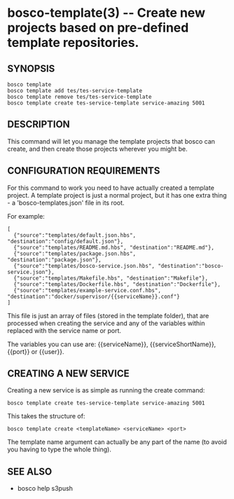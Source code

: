 bosco-template(3) -- Create new projects based on pre-defined template repositories.
==============================================

## SYNOPSIS

    bosco template
    bosco template add tes/tes-service-template
    bosco template remove tes/tes-service-template
    bosco template create tes-service-template service-amazing 5001

## DESCRIPTION

This command will let you manage the template projects that bosco can create, and then create those projects wherever you might be.

## CONFIGURATION REQUIREMENTS

For this command to work you need to have actually created a template project.  A template project is just a normal project, but it has one extra thing - a 'bosco-templates.json' file in its root.

For example:

    [
      {"source":"templates/default.json.hbs", "destination":"config/default.json"},
      {"source":"templates/README.md.hbs", "destination":"README.md"},
      {"source":"templates/package.json.hbs", "destination":"package.json"},
      {"source":"templates/bosco-service.json.hbs", "destination":"bosco-service.json"},
      {"source":"templates/Makefile.hbs", "destination":"Makefile"},
      {"source":"templates/Dockerfile.hbs", "destination":"Dockerfile"},
      {"source":"templates/example-service.conf.hbs", "destination":"docker/supervisor/{{serviceName}}.conf"}
    ]

This file is just an array of files (stored in the template folder), that are processed when creating the service and any of the variables within replaced with the service name or port.

The variables you can use are:  {{serviceName}}, {{serviceShortName}}, {{port}} or {{user}}.

## CREATING A NEW SERVICE

Creating a new service is as simple as running the create command:

    bosco template create tes-service-template service-amazing 5001

This takes the structure of:

    bosco template create <templateName> <serviceName> <port>

The template name argument can actually be any part of the name (to avoid you having to type the whole thing).

## SEE ALSO

* bosco help s3push
